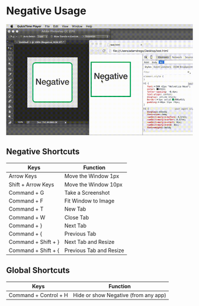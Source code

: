 # Negative Usage

![Negative Demo](negative-demo.gif)

## Negative Shortcuts
| Keys | Function |
|---|---|
| Arrow Keys | Move the Window 1px |
| Shift + Arrow Keys | Move the Window 10px |
| Command + G | Take a Screenshot |
| Command + F | Fit Window to Image |
| Command + T | New Tab |
| Command + W | Close Tab |
| Command + } | Next Tab |
| Command + { | Previous Tab |
| Command + Shift + } | Next Tab and Resize |
| Command + Shift + { | Previous Tab and Resize |
	
## Global Shortcuts
| Keys | Function |
|---|---|
| Command + Control + H | Hide or show Negative (from any app) |